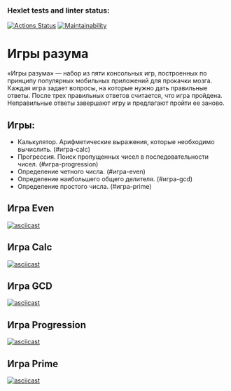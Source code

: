 ### Hexlet tests and linter status:
[![Actions Status](https://github.com/pavelchervonenko/java-project-61/actions/workflows/hexlet-check.yml/badge.svg)](https://github.com/pavelchervonenko/java-project-61/actions) [![Maintainability](https://api.codeclimate.com/v1/badges/e8058791fc1888b5b603/maintainability)](https://codeclimate.com/github/pavelchervonenko/java-project-61/maintainability)

# **Игры разума**
«Игры разума» — набор из пяти консольных игр, построенных по принципу популярных мобильных приложений для прокачки мозга. Каждая игра задает вопросы, на которые нужно дать правильные ответы. После трех правильных ответов считается, что игра пройдена. Неправильные ответы завершают игру и предлагают пройти ее заново.

## Игры:
- Калькулятор. Арифметические выражения, которые необходимо вычислить. (#игра-calc)
- Прогрессия. Поиск пропущенных чисел в последовательности чисел. (#игра-progression)
- Определение четного числа. (#игра-even)
- Определение наибольшего общего делителя. (#игра-gcd)
- Определение простого числа. (#игра-prime)

## Игра Even
[![asciicast](https://asciinema.org/a/1PNXZSRi6eSDVfdDvgB5qMW73.svg)](https://asciinema.org/a/1PNXZSRi6eSDVfdDvgB5qMW73)

## Игра Calc
[![asciicast](https://asciinema.org/a/M0ax9VWtSrufqS5nMgb5bAWWu.svg)](https://asciinema.org/a/M0ax9VWtSrufqS5nMgb5bAWWu)

## Игра GCD
[![asciicast](https://asciinema.org/a/M0ax9VWtSrufqS5nMgb5bAWWu.svg)](https://asciinema.org/a/M0ax9VWtSrufqS5nMgb5bAWWu)

## Игра Progression
[![asciicast](https://asciinema.org/a/zoRojO09N6k08kAoyVEUoQHkh.svg)](https://asciinema.org/a/zoRojO09N6k08kAoyVEUoQHkh)

## Игра Prime
[![asciicast](https://asciinema.org/a/bj4F2i5DfJD98MedygA8mxYIe.svg)](https://asciinema.org/a/bj4F2i5DfJD98MedygA8mxYIe)

